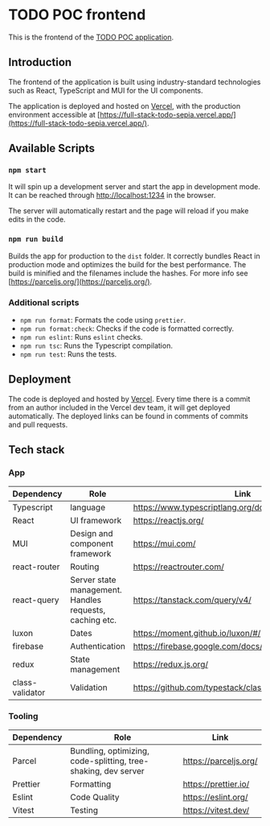 # TODO POC frontend

This is the frontend of the [TODO POC application](../README.md).

## Introduction

The frontend of the application is built using industry-standard technologies such as React, TypeScript and MUI for the UI components.

The application is deployed and hosted on [Vercel](https://vercel.com/), with the production environment accessible at [https://full-stack-todo-sepia.vercel.app/](https://full-stack-todo-sepia.vercel.app/).

## Available Scripts

### `npm start`

It will spin up a development server and start the app in development mode. It can be reached through [http://localhost:1234](http://localhost:1234) in the browser.

The server will automatically restart and the page will reload if you make edits in the code.

### `npm run build`

Builds the app for production to the `dist` folder.
It correctly bundles React in production mode and optimizes the build for the best performance.
The build is minified and the filenames include the hashes.
For more info see [https://parceljs.org/](https://parceljs.org/).

### Additional scripts

- `npm run format`: Formats the code using `prettier`.
- `npm run format:check`: Checks if the code is formatted correctly.
- `npm run eslint`: Runs `eslint` checks.
- `npm run tsc`: Runs the Typescript compilation.
- `npm run test`: Runs the tests.

## Deployment

The code is deployed and hosted by [Vercel](https://vercel.com).
Every time there is a commit from an author included in the Vercel dev team, it will get deployed automatically.
The deployed links can be found in comments of commits and pull requests.

## Tech stack

### App

| Dependency      | Role                                                    | Link                                                    |
| --------------- | ------------------------------------------------------- | ------------------------------------------------------- |
| Typescript      | language                                                | https://www.typescriptlang.org/docs/handbook/intro.html |
| React           | UI framework                                            | https://reactjs.org/                                    |
| MUI             | Design and component framework                          | https://mui.com/                                        |
| react-router    | Routing                                                 | https://reactrouter.com/                                |
| react-query     | Server state management. Handles requests, caching etc. | https://tanstack.com/query/v4/                          |
| luxon           | Dates                                                   | https://moment.github.io/luxon/#/                       |
| firebase        | Authentication                                          | https://firebase.google.com/docs/auth                   |
| redux           | State management                                        | https://redux.js.org/                                   |
| class-validator | Validation                                              | https://github.com/typestack/class-validator            |

### Tooling

| Dependency | Role                                                           | Link                  |
| ---------- | -------------------------------------------------------------- | --------------------- |
| Parcel     | Bundling, optimizing, code-splitting, tree-shaking, dev server | https://parceljs.org/ |
| Prettier   | Formatting                                                     | https://prettier.io/  |
| Eslint     | Code Quality                                                   | https://eslint.org/   |
| Vitest     | Testing                                                        | https://vitest.dev/   |
